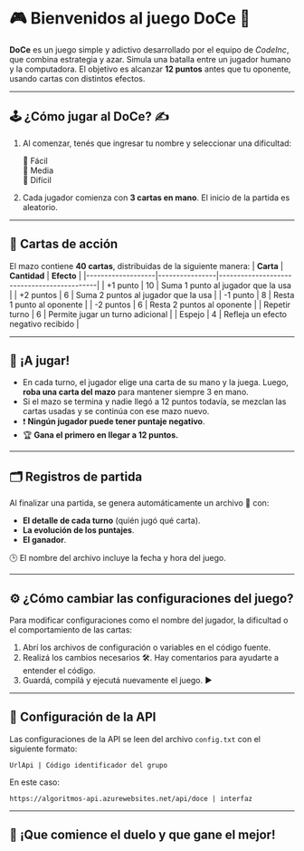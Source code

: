 
# 🎮 Bienvenidos al juego **DoCe** 🎲

**DoCe** es un juego simple y adictivo desarrollado por el equipo de *CodeInc*, que combina estrategia y azar. Simula una batalla entre un jugador humano y la computadora. El objetivo es alcanzar **12 puntos** antes que tu oponente, usando cartas con distintos efectos.

---

## 🕹️ ¿Cómo jugar al DoCe? ✍️


1. Al comenzar, tenés que ingresar tu nombre y seleccionar una dificultad:

   🔹 Fácil  
   🔹 Media  
   🔹 Difícil

3. Cada jugador comienza con **3 cartas en mano**. El inicio de la partida es aleatorio.

---

## 🧩 Cartas de acción

El mazo contiene **40 cartas**, distribuidas de la siguiente manera:
|  **Carta**        | **Cantidad**   | **Efecto**                                 |
|-------------------|----------------|--------------------------------------------|
|  +1 punto         | 10             | Suma 1 punto al jugador que la usa         |
|  +2 puntos        | 6              | Suma 2 puntos al jugador que la usa        |
|  -1 punto         | 8              | Resta 1 punto al oponente                  |
|  -2 puntos        | 6              | Resta 2 puntos al oponente                 |
|  Repetir turno    | 6              | Permite jugar un turno adicional           |
|  Espejo           | 4              | Refleja un efecto negativo recibido        |

---

## 🧠 ¡A jugar!

- En cada turno, el jugador elige una carta de su mano y la juega. Luego, **roba una carta del mazo** para mantener siempre 3 en mano.  
- Si el mazo se termina y nadie llegó a 12 puntos todavía, se mezclan las cartas usadas y se continúa con ese mazo nuevo.  
- ❗ **Ningún jugador puede tener puntaje negativo**.  
- 🏆 **Gana el primero en llegar a 12 puntos.**

---

## 🗂️ Registros de partida

Al finalizar una partida, se genera automáticamente un archivo 📄 con:

- **El detalle de cada turno** (quién jugó qué carta).  
- **La evolución de los puntajes**.  
- **El ganador**.  

🕒 El nombre del archivo incluye la fecha y hora del juego.

---

## ⚙️ ¿Cómo cambiar las configuraciones del juego?

Para modificar configuraciones como el nombre del jugador, la dificultad o el comportamiento de las cartas:

1. Abrí los archivos de configuración o variables en el código fuente.
2. Realizá los cambios necesarios 🛠️. Hay comentarios para ayudarte a entender el código.
3. Guardá, compilá y ejecutá nuevamente el juego. ▶️

---

## 🧾 Configuración de la API
Las configuraciones de la API se leen del archivo `config.txt` con el siguiente formato:
```nginx
UrlApi | Código identificador del grupo
```
En este caso:
```nginx
https://algoritmos-api.azurewebsites.net/api/doce | interfaz
```

---

## 🚀 ¡Que comience el duelo y que gane el mejor!


